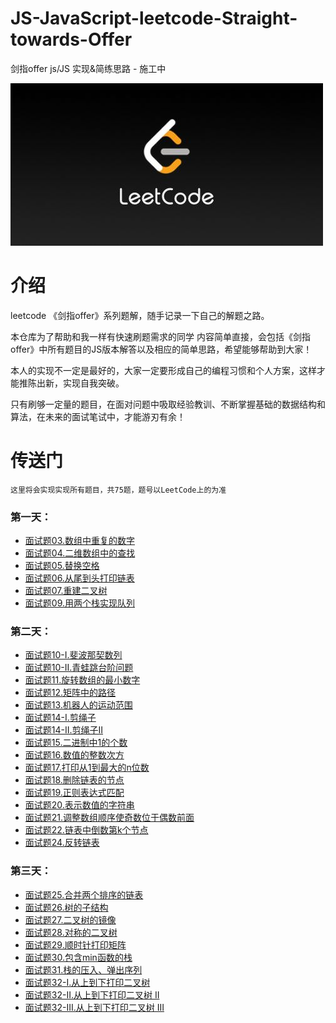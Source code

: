 # JS-JavaScript-leetcode-Straight-towards-Offer
剑指offer js/JS 实现&amp;简练思路 - 施工中

![leetcode picture](./picture/leetcode.jpeg)

# 介绍
leetcode 《剑指offer》系列题解，随手记录一下自己的解题之路。

本仓库为了帮助和我一样有快速刷题需求的同学
内容简单直接，会包括《剑指offer》中所有题目的JS版本解答以及相应的简单思路，希望能够帮助到大家！

本人的实现不一定是最好的，大家一定要形成自己的编程习惯和个人方案，这样才能推陈出新，实现自我突破。

只有刷够一定量的题目，在面对问题中吸取经验教训、不断掌握基础的数据结构和算法，在未来的面试笔试中，才能游刃有余！

# 传送门

    这里将会实现实现所有题目，共75题，题号以LeetCode上的为准

### 第一天：
* [面试题03.数组中重复的数字](./problems/firstDay/diupilcateNumbers.md)
* [面试题04.二维数组中的查找](./problems/firstDay/searchInTwo-Dimensional-Array.md)
* [面试题05.替换空格](./problems/firstDay/replaceTheSpace.md)
* [面试题06.从尾到头打印链表](./problems/firstDay/reverselyPrintLinklist.md)
* [面试题07.重建二叉树](./problems/firstDay/reconstructBinaryTree.md)
* [面试题09.用两个栈实现队列](./problems/firstDay/useTwoStackTobuildAQueue.md)

### 第二天：
* [面试题10-I.斐波那契数列](./problems/secondDay/fib.md)
* [面试题10-II.青蛙跳台阶问题](./problems/secondDay/frogGoesUpstairs.md)
* [面试题11.旋转数组的最小数字](./problems/secondDay/findSmallestNumOfRotatedArray.md)
* [面试题12.矩阵中的路径](./problems/secondDay/findTrackInArray.md)
* [面试题13.机器人的运动范围](./problems/secondDay/robotMoving.md)
* [面试题14-I.剪绳子](./problems/secondDay/cuttingRope.md)
* [面试题14-II.剪绳子II](./problems/secondDay/cuttingRope-II.md)
* [面试题15.二进制中1的个数](./problems/secondDay/count1AmongBinaryCode.md)
* [面试题16.数值的整数次方](./problems/secondDay/integerPowerOfValue.md)
* [面试题17.打印从1到最大的n位数](./problems/secondDay/printOneTillBigest.md)
* [面试题18.删除链表的节点](./problems/secondDay/deleteLinklistNode.md)
* [面试题19.正则表达式匹配](./problems/secondDay/RegEXMatching.md)
* [面试题20.表示数值的字符串](./problems/secondDay/whetherStringRepresentsNum.md)
* [面试题21.调整数组顺序使奇数位于偶数前面](./problems/secondDay/haveOddbeforeEvenNum.md)
* [面试题22.链表中倒数第k个节点](./problems/secondDay/theKthLastNode.md)
* [面试题24.反转链表](./problems/secondDay/reverseLinklist.md)

### 第三天：
* [面试题25.合并两个排序的链表](./problems/thirdDay/mergeTwoSortedLinklist.md)
* [面试题26.树的子结构](./problems/thirdDay/substrctOfTree.md)
* [面试题27.二叉树的镜像](./problems/thirdDay/mirrorTree.md)
* [面试题28.对称的二叉树](./problems/thirdDay/binaryTreeIsSymatic.md)
* [面试题29.顺时针打印矩阵](./problems/thirdDay/printMatrixInSpiralOrder.md)
* [面试题30.包含min函数的栈](./problems/thirdDay/minStack.md)
* [面试题31.栈的压入、弹出序列](./problems/thirdDay/push&popStack.md)
* [面试题32-I.从上到下打印二叉树](./problems/thirdDay/printTreeInLevelOrder.md)
* [面试题32-II.从上到下打印二叉树 II](./problems/thirdDay/printTreeInLevelOrderII.md)
* [面试题32-III.从上到下打印二叉树 III](./problems/thirdDay/printTreeInLevelOrderIII.md)

